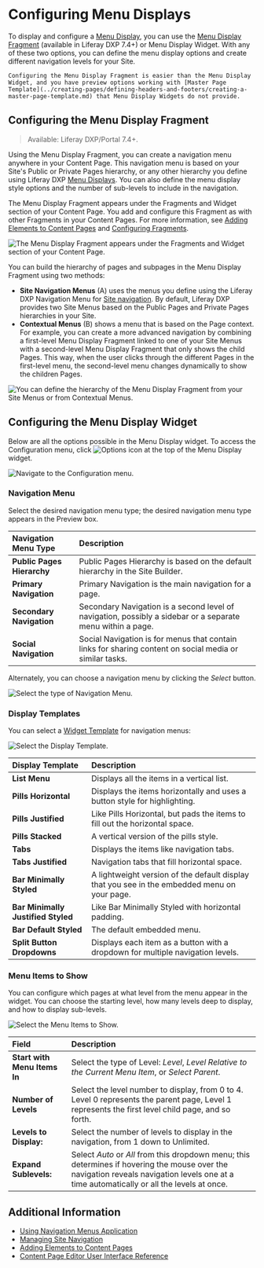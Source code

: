 # Configuring Menu Displays 

To display and configure a [Menu Display](./using-navigation-menus-application.md), you can use the [Menu Display Fragment](../creating-pages/building-and-managing-content-pages/page-fragments-user-interface-reference.md#menu-display) (available in Liferay DXP 7.4+) or Menu Display Widget. With any of these two options, you can define the menu display options and create different navigation levels for your Site.

```{note}
Configuring the Menu Display Fragment is easier than the Menu Display Widget, and you have preview options working with [Master Page Template](../creating-pages/defining-headers-and-footers/creating-a-master-page-template.md) that Menu Display Widgets do not provide.
```

## Configuring the Menu Display Fragment

> Available: Liferay DXP/Portal 7.4+.

Using the Menu Display Fragment, you can create a navigation menu anywhere in your Content Page. This navigation menu is based on your Site's Public or Private Pages hierarchy, or any other hierarchy you define using Liferay DXP [Menu Displays](./configuring-navigation-menus-application.md). You can also define the menu display style options and the number of sub-levels to include in the navigation.

The Menu Display Fragment appears under the Fragments and Widget section of your Content Page. You add and configure this Fragment as with other Fragments in your Content Pages. For more information, see [Adding Elements to Content Pages](../creating-pages/using-content-pages/adding-elements-to-content-pages.md) and [Configuring Fragments](../creating-pages/page-fragments-and-widgets/using-fragments/configuring-fragments.md).

![The Menu Display Fragment appears under the Fragments and Widget section of your Content Page.](./configuring-menu-displays/images/06.png)

You can build the hierarchy of pages and subpages in the Menu Display Fragment using two methods: 

- **Site Navigation Menus** (A) uses the menus you define using the Liferay DXP Navigation Menu for [Site navigation](./managing-site-navigation.md). By default, Liferay DXP provides two Site Menus based on the Public Pages and Private Pages hierarchies in your Site.
- **Contextual Menus** (B) shows a menu that is based on the Page context. For example, you can create a more advanced navigation by combining a first-level Menu Display Fragment linked to one of your Site Menus with a second-level Menu Display Fragment that only shows the child Pages. This way, when the user clicks through the different Pages in the first-level menu, the second-level menu changes dynamically to show the children Pages.

![You can define the hierarchy of the Menu Display Fragment from your Site Menus or from Contextual Menus.](./configuring-menu-displays/images/05.png)

## Configuring the Menu Display Widget

Below are all the options possible in the Menu Display widget. To access the Configuration menu, click ![Options icon](../../images/icon-widget-options.png) at the top of the Menu Display widget.

![Navigate to the Configuration menu.](./configuring-menu-displays/images/01.png)

### Navigation Menu

Select the desired navigation menu type; the desired navigation menu type appears in the Preview box.

| Navigation Menu Type | Description |
| :--- | :--- |
| **Public Pages Hierarchy** | Public Pages Hierarchy is based on the default hierarchy in the Site Builder. |
| **Primary Navigation** | Primary Navigation is the main navigation for a page. |
| **Secondary Navigation** | Secondary Navigation is a second level of navigation, possibly a sidebar or a separate menu within a page. |
| **Social Navigation** | Social Navigation is for menus that contain links for sharing content on social media or similar tasks. |

Alternately, you can choose a navigation menu by clicking the _Select_ button.

![Select the type of Navigation Menu.](./configuring-menu-displays/images/02.png)

### Display Templates

You can select a [Widget Template](../displaying-content/additional-content-display-options/styling-widgets-with-widget-templates.md) for navigation menus:

![Select the Display Template.](./configuring-menu-displays/images/03.png)

| Display Template | Description |
| :--- | :--- |
| **List Menu** | Displays all the items in a vertical list. |
| **Pills Horizontal** | Displays the items horizontally and uses a button style for highlighting. |
| **Pills Justified** | Like Pills Horizontal, but pads the items to fill out the horizontal space. |
| **Pills Stacked** | A vertical version of the pills style. |
| **Tabs** | Displays the items like navigation tabs. |
| **Tabs Justified** | Navigation tabs that fill horizontal space. |
| **Bar Minimally Styled** | A lightweight version of the default display that you see in the embedded menu on your page. |
| **Bar Minimally Justified Styled** | Like Bar Minimally Styled with horizontal padding. |
| **Bar Default Styled** | The default embedded menu. |
| **Split Button Dropdowns** | Displays each item as a button with a dropdown  for multiple navigation levels. |

### Menu Items to Show

You can configure which pages at what level from the menu appear in the widget. You can choose the starting level, how many levels deep to display, and how to display sub-levels.

![Select the Menu Items to Show.](./configuring-menu-displays/images/04.png)

| Field | Description |
| :--- | :--- |
| **Start with Menu Items In** | Select the type of Level: _Level_, _Level Relative to the Current Menu Item_, or _Select Parent_.  |
| **Number of Levels** | Select the level number to display, from 0 to 4. Level 0 represents the parent page, Level 1 represents the first level child page, and so forth. |
| **Levels to Display:** | Select the number of levels to display in the navigation, from 1 down to Unlimited. |
| **Expand Sublevels:** | Select _Auto_ or _All_ from this dropdown menu; this determines if hovering the mouse over the navigation reveals navigation levels one at a time automatically or all the levels at once. |

## Additional Information

- [Using Navigation Menus Application](./using-navigation-menus-application.md)
- [Managing Site Navigation](./managing-site-navigation.md)
- [Adding Elements to Content Pages](../creating-pages/building-and-managing-content-pages/adding-elements-to-content-pages.md)
- [Content Page Editor User Interface Reference](../creating-pages/building-and-managing-content-pages/content-page-editor-user-interface-reference.md)

